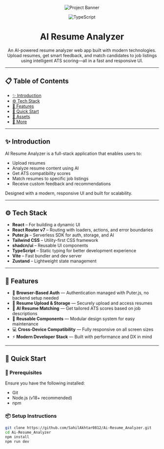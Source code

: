 
<div align="center">

![Project Banner](https://www.bing.com/images/search?view=detailV2&ccid=si5OT9DL&id=FA1E62AD0C7A1F957720034EC77E6AC5ABED074E&thid=OIP.si5OT9DL-KZHDehIuLXHLAHaEO&mediaurl=https%3a%2f%2fresumeoptimizerpro.com%2fimages%2fblog-ai-resume-builder.jpg&exph=409&expw=716&q=ai+resume+banner&simid=608041935742184391&FORM=IRPRST&ck=B12E9785F5D3AA6180F94CE04846AE8E&selectedIndex=64&itb=0)

![TypeScript](https://img.shields.io/badge/TypeScript-007ACC?style=for-the-badge&logo=typescript&logoColor=white)

# AI Resume Analyzer

An AI-powered resume analyzer web app built with modern technologies. Upload resumes, get smart feedback, and match candidates to job listings using intelligent ATS scoring—all in a fast and responsive UI.

</div>

---

## 📋 Table of Contents

- [✨ Introduction](#-introduction)
- [⚙️ Tech Stack](#️-tech-stack)
- [🔋 Features](#-features)
- [🤸 Quick Start](#-quick-start)
- [🔗 Assets](#-assets)
- [🚀 More](#-more)

---

## ✨ Introduction

AI Resume Analyzer is a full-stack application that enables users to:

- Upload resumes
- Analyze resume content using AI
- Get ATS compatibility scores
- Match resumes to specific job listings
- Receive custom feedback and recommendations

Designed with a modern, responsive UI and built for scalability.

---

## ⚙️ Tech Stack

- **React** – For building a dynamic UI
- **React Router v7** – Routing with loaders, actions, and error boundaries
- **Puter.js** – Serverless SDK for auth, storage, and AI
- **Tailwind CSS** – Utility-first CSS framework
- **shadcn/ui** – Reusable UI components
- **TypeScript** – Static typing for better development experience
- **Vite** – Fast bundler and dev server
- **Zustand** – Lightweight state management

---

## 🔋 Features

- 🔐 **Browser-Based Auth** — Authentication managed with Puter.js, no backend setup needed
- 📄 **Resume Upload & Storage** — Securely upload and access resumes
- 🤖 **AI Resume Matching** — Get tailored ATS scores based on job descriptions
- 🎨 **Reusable Components** — Modular design system for easy maintenance
- 💻 **Cross-Device Compatibility** — Fully responsive on all screen sizes
- ⚡ **Modern Developer Stack** — Built with performance and DX in mind

---

## 🤸 Quick Start

### 🔧 Prerequisites

Ensure you have the following installed:

- Git
- Node.js (v18+ recommended)
- npm

### 📦 Setup Instructions

```bash
git clone https://github.com/SahilAkhtar0812/Ai-Resume_Analyzer.git
cd Ai-Resume_Analyzer
npm install
npm run dev
